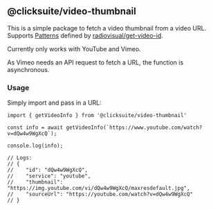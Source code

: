 ## @clicksuite/video-thumbnail

This is a simple package to fetch a video thumbnail from a video URL. Supports [Patterns](https://github.com/radiovisual/get-video-id?tab=readme-ov-file#patterns) defined by [radiovisual/get-video-id](https://github.com/radiovisual/get-video-id).

Currently only works with YouTube and Vimeo.

As Vimeo needs an API request to fetch a URL, the function is asynchronous.

### Usage

Simply import and pass in a URL:

```
import { getVideoInfo } from '@clicksuite/video-thumbnail'

const info = await getVideoInfo(`https://www.youtube.com/watch?v=dQw4w9WgXcQ`);

console.log(info);

// Logs:
// {
//    "id": "dQw4w9WgXcQ",
//    "service": "youtube",
//    "thumbnail": "https://img.youtube.com/vi/dQw4w9WgXcQ/maxresdefault.jpg",
//    "sourceUrl": "https://youtube.com/watch?v=dQw4w9WgXcQ"
// }
```
